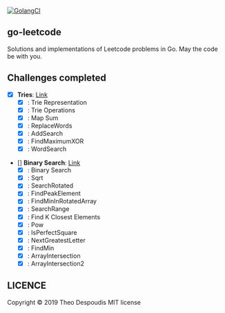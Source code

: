 [![GolangCI](https://golangci.com/badges/github.com/golangci/golangci-lint.svg)](https://golangci.com/r/github.com/theodesp/go-leetcode)

go-leetcode
---
Solutions and implementations of Leetcode problems in Go.
May the code be with you.

## Challenges completed

- [x] **Tries**: [Link](https://leetcode.com/explore/learn/card/trie/150/introduction-to-trie/)
    - [x] : Trie Representation
    - [x] : Trie Operations
    - [x] : Map Sum
    - [x] : ReplaceWords
    - [x] : AddSearch
    - [x] : FindMaximumXOR
    - [x] : WordSearch
    
- [] **Binary Search**: [Link](https://leetcode.com/explore/learn/card/binary-search/138/background/)
    - [x] : Binary Search
    - [x] : Sqrt
    - [x] : SearchRotated
    - [x] : FindPeakElement
    - [x] : FindMinInRotatedArray
    - [x] : SearchRange
    - [x] : Find K Closest Elements
    - [x] : Pow
    - [x] : IsPerfectSquare
    - [x] : NextGreatestLetter
    - [x] : FindMin
    - [x] : ArrayIntersection
    - [x] : ArrayIntersection2

## LICENCE
Copyright © 2019 Theo Despoudis MIT license
